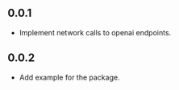 ## 0.0.1

* Implement network calls to openai endpoints.

## 0.0.2

* Add example for the package.

